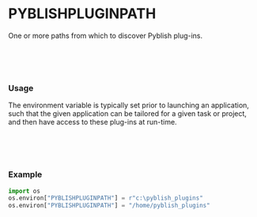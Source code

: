 # PYBLISHPLUGINPATH

One or more paths from which to discover Pyblish plug-ins.

<br>
<br>
<br>

### Usage

The environment variable is typically set prior to launching an application, such that the given application can be tailored for a given task or project, and then have access to these plug-ins at run-time.

<br>
<br>
<br>

### Example

```python
import os
os.environ["PYBLISHPLUGINPATH"] = r"c:\pyblish_plugins"
os.environ["PYBLISHPLUGINPATH"] = "/home/pyblish_plugins"
```